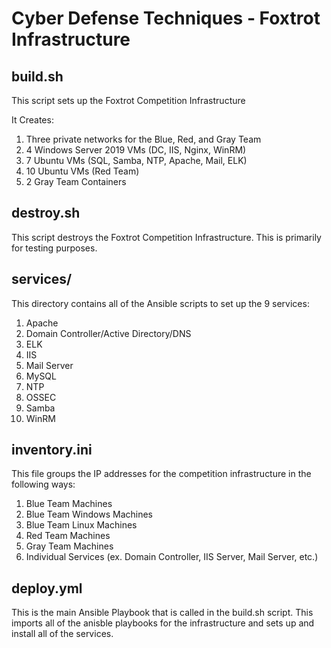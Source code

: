 # Cyber Defense Techniques - Foxtrot Infrastructure

## build.sh
This script sets up the Foxtrot Competition Infrastructure

It Creates:
1. Three private networks for the Blue, Red, and Gray Team
2. 4 Windows Server 2019 VMs (DC, IIS, Nginx, WinRM)
3. 7 Ubuntu VMs (SQL, Samba, NTP, Apache, Mail, ELK)
4. 10 Ubuntu VMs (Red Team)
5. 2 Gray Team Containers

## destroy.sh
This script destroys the Foxtrot Competition Infrastructure. This is primarily for testing purposes.

## services/
This directory contains all of the Ansible scripts to set up the 9 services:
1. Apache
2. Domain Controller/Active Directory/DNS
3. ELK
4. IIS
5. Mail Server
6. MySQL
7. NTP
8. OSSEC
9. Samba
10. WinRM

## inventory.ini
This file groups the IP addresses for the competition infrastructure in the following ways:

1. Blue Team Machines
2. Blue Team Windows Machines
3. Blue Team Linux Machines
4. Red Team Machines
5. Gray Team Machines
6. Individual Services (ex. Domain Controller, IIS Server, Mail Server, etc.)

## deploy.yml
This is the main Ansible Playbook that is called in the build.sh script. This imports all of the anisble playbooks for the infrastructure and sets up and install all of the services.

